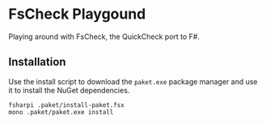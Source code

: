 # FsCheck Playgound

Playing around with FsCheck, the QuickCheck port to F#.

## Installation
Use the install script to download the `paket.exe` package manager and use it to install the NuGet dependencies.

    fsharpi .paket/install-paket.fsx
	mono .paket/paket.exe install


